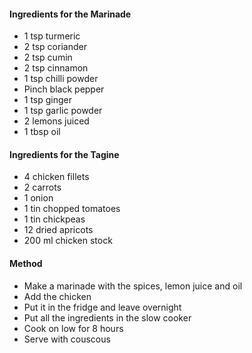 #### Ingredients for the Marinade
- 1 tsp turmeric
- 2 tsp coriander
- 2 tsp cumin
- 2 tsp cinnamon
- 1 tsp chilli powder
- Pinch black pepper
- 1 tsp ginger
- 1 tsp garlic powder
- 2 lemons juiced
- 1 tbsp oil

#### Ingredients for the Tagine
- 4 chicken fillets
- 2 carrots
- 1 onion
- 1 tin chopped tomatoes
- 1 tin chickpeas
- 12 dried apricots
- 200 ml chicken stock

#### Method
- Make a marinade with the spices, lemon juice and oil
- Add the chicken
- Put it in the fridge and leave overnight
- Put all the ingredients in the slow cooker
- Cook on low for 8 hours
- Serve with couscous